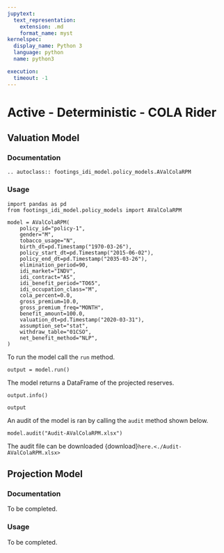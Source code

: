 ```yaml
---
jupytext:
  text_representation:
    extension: .md
    format_name: myst
kernelspec:
  display_name: Python 3
  language: python
  name: python3

execution:
  timeout: -1
---
```



# Active - Deterministic - COLA Rider

## Valuation  Model

### Documentation

```{eval-rst}
.. autoclass:: footings_idi_model.policy_models.AValColaRPM
```

### Usage

```{code-cell} ipython3
import pandas as pd
from footings_idi_model.policy_models import AValColaRPM

model = AValColaRPM(
    policy_id="policy-1",
    gender="M",
    tobacco_usage="N",
    birth_dt=pd.Timestamp("1970-03-26"),
    policy_start_dt=pd.Timestamp("2015-06-02"),
    policy_end_dt=pd.Timestamp("2035-03-26"),
    elimination_period=90,
    idi_market="INDV",
    idi_contract="AS",
    idi_benefit_period="TO65",
    idi_occupation_class="M",
    cola_percent=0.0,
    gross_premium=10.0,
    gross_premium_freq="MONTH",
    benefit_amount=100.0,
    valuation_dt=pd.Timestamp("2020-03-31"),
    assumption_set="stat",
    withdraw_table="01CSO",
    net_benefit_method="NLP",
)
```

To run the model call the `run` method.

```{code-cell} ipython3
output = model.run()
```

The model returns a DataFrame of the projected reserves.

```{code-cell} ipython3
output.info()
```

```{code-cell} ipython3
output
```

An audit of the model is ran by calling the `audit` method shown below.

```{code-cell} ipython3
model.audit("Audit-AValColaRPM.xlsx")
```

The audit file can be downloaded {download}`here.<./Audit-AValColaRPM.xlsx>`

## Projection Model

### Documentation

To be completed.

### Usage

To be completed.
